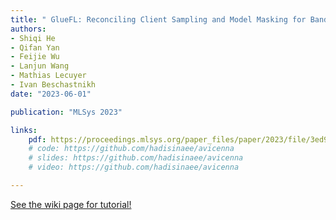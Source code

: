 ```yaml
---
title: " GlueFL: Reconciling Client Sampling and Model Masking for Bandwidth Efficient Federated Learning"
authors:
- Shiqi He
- Qifan Yan
- Feijie Wu
- Lanjun Wang
- Mathias Lecuyer
- Ivan Beschastnikh
date: "2023-06-01"

publication: "MLSys 2023"

links:
    pdf: https://proceedings.mlsys.org/paper_files/paper/2023/file/3ed923f9f88108cb066c6568d3df2666-Paper-mlsys2023.pdf
    # code: https://github.com/hadisinaee/avicenna
    # slides: https://github.com/hadisinaee/avicenna
    # video: https://github.com/hadisinaee/avicenna

---
```



[See the wiki page for tutorial!](https://github.com/hadisinaee/avicenna/wiki)